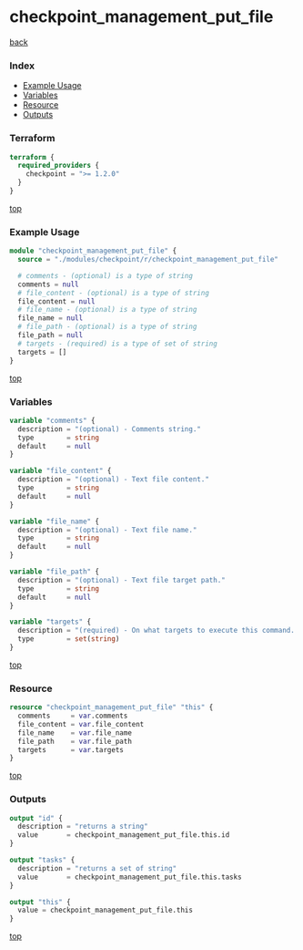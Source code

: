 # checkpoint_management_put_file

[back](../checkpoint.md)

### Index

- [Example Usage](#example-usage)
- [Variables](#variables)
- [Resource](#resource)
- [Outputs](#outputs)

### Terraform

```terraform
terraform {
  required_providers {
    checkpoint = ">= 1.2.0"
  }
}
```

[top](#index)

### Example Usage

```terraform
module "checkpoint_management_put_file" {
  source = "./modules/checkpoint/r/checkpoint_management_put_file"

  # comments - (optional) is a type of string
  comments = null
  # file_content - (optional) is a type of string
  file_content = null
  # file_name - (optional) is a type of string
  file_name = null
  # file_path - (optional) is a type of string
  file_path = null
  # targets - (required) is a type of set of string
  targets = []
}
```

[top](#index)

### Variables

```terraform
variable "comments" {
  description = "(optional) - Comments string."
  type        = string
  default     = null
}

variable "file_content" {
  description = "(optional) - Text file content."
  type        = string
  default     = null
}

variable "file_name" {
  description = "(optional) - Text file name."
  type        = string
  default     = null
}

variable "file_path" {
  description = "(optional) - Text file target path."
  type        = string
  default     = null
}

variable "targets" {
  description = "(required) - On what targets to execute this command. Targets may be identified by their name, or object unique identifier."
  type        = set(string)
}
```

[top](#index)

### Resource

```terraform
resource "checkpoint_management_put_file" "this" {
  comments     = var.comments
  file_content = var.file_content
  file_name    = var.file_name
  file_path    = var.file_path
  targets      = var.targets
}
```

[top](#index)

### Outputs

```terraform
output "id" {
  description = "returns a string"
  value       = checkpoint_management_put_file.this.id
}

output "tasks" {
  description = "returns a set of string"
  value       = checkpoint_management_put_file.this.tasks
}

output "this" {
  value = checkpoint_management_put_file.this
}
```

[top](#index)